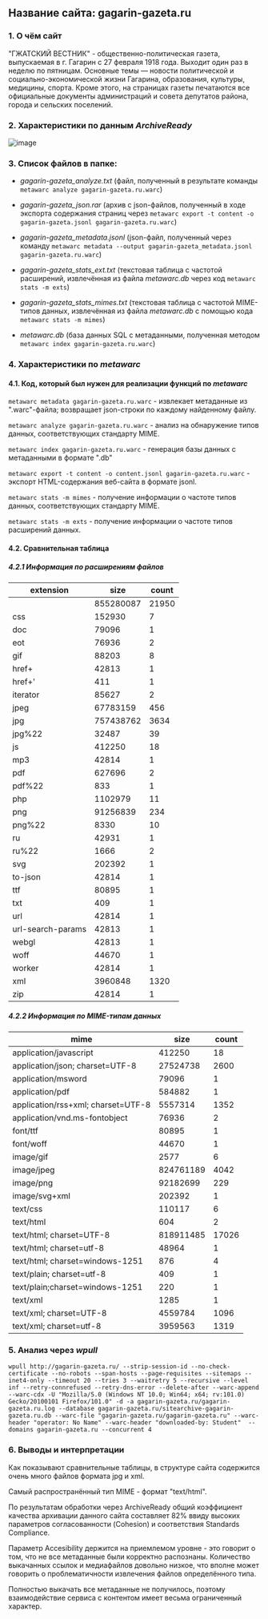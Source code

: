 ## Название сайта: gagarin-gazeta.ru

### 1. О чём сайт

"ГЖАТСКИЙ ВЕСТНИК" - общественно-политическая газета, выпускаемая в г. Гагарин с 27 февраля 1918 года. Выходит один раз в неделю по пятницам. Основные темы — новости политической и социально-экономической жизни Гагарина, образования, культуры, медицины, спорта. Кроме этого, на страницах газеты печатаются все официальные документы администраций и совета депутатов района, города и сельских поселений.

### 2. Характеристики по данным *ArchiveReady*
![image](https://github.com/DukeNukem4ever/DemoGit/assets/31654733/6981c6d0-c91b-4b66-8ebd-3007bb7f0aee)

### 3. Список файлов в папке:

* *gagarin-gazeta_analyze.txt* (файл, полученный в результате команды `metawarc analyze gagarin-gazeta.ru.warc`)

* *gagarin-gazeta_json.rar* (архив с json-файлов, полученный в ходе экспорта содержания страниц через `metawarc export -t content -o gagarin-gazeta.jsonl gagarin-gazeta.ru.warc`)

* *gagarin-gazeta_metadata.jsonl* (json-файл, полученный через команду `metawarc metadata --output gagarin-gazeta_metadata.jsonl gagarin-gazeta.ru.warc`)

* *gagarin-gazeta_stats_ext.txt* (текстовая таблица с частотой расширений, извлечённая из файла *metawarc.db* через код `metawarc stats -m exts`)

* *gagarin-gazeta_stats_mimes.txt* (текстовая таблица с частотой MIME-типов данных, извлечённая из файла *metawarc.db* с помощью кода `metawarc stats -m mimes`)

* *metawarc.db* (база данных SQL с метаданными, полученная методом `metawarc index gagarin-gazeta.ru.warc`)

### 4. Характеристики по *metawarc*

#### 4.1. Код, который был нужен для реализации функций по *metawarc*

`metawarc metadata gagarin-gazeta.ru.warc` - извлекает метаданные из ".warc"-файла; возвращает json-строки по каждому найденному файлу.

`metawarc analyze gagarin-gazeta.ru.warc` - анализ на обнаружение типов данных, соответствующих стандарту MIME.

`metawarc index gagarin-gazeta.ru.warc` - генерация базы данных с метаданными в формате ".db"

`metawarc export -t content -o content.jsonl gagarin-gazeta.ru.warc` - экспорт HTML-содержания веб-сайта в формате jsonl.

`metawarc stats -m mimes` - получение информации о частоте типов данных, соответствующих стандарту MIME.

`metawarc stats -m exts` - получение информации о частоте типов расширений данных.

#### 4.2. Сравнительная таблица

##### 4.2.1 Информация по расширениям файлов

| extension         | size      | count |
|-------------------|-----------|-------|
|                   | 855280087 | 21950 |
| css               | 152930    |     7 |
| doc               | 79096     |     1 |
| eot               | 76936     |     2 |
| gif               | 88203     |     8 |
| href+             | 42813     |     1 |
| href+'            | 411       |     1 |
| iterator          | 85627     |     2 |
| jpeg              | 67783159  |   456 |
| jpg               | 757438762 |  3634 |
| jpg\%22           | 32487     |    39 |
| js                | 412250    |    18 |
| mp3               | 42814     |     1 |
| pdf               | 627696    |     2 |
| pdf\%22           | 833       |     1 |
| php               | 1102979   |    11 |
| png               | 91256839  |   234 |
| png\%22           | 8330      |    10 |
| ru                | 42931     |     1 |
| ru\%22            | 1666      |     2 |
| svg               | 202392    |     1 |
| to-json           | 42814     |     1 |
| ttf               | 80895     |     1 |
| txt               | 409       |     1 |
| url               | 42814     |     1 |
| url-search-params | 42813     |     1 |
| webgl             | 42813     |     1 |
| woff              | 44670     |     1 |
| worker            | 42814     |     1 |
| xml               | 3960848   |  1320 |
| zip               | 42814     |     1 |

##### 4.2.2 Информация по MIME-типам данных

| mime                               | size      | count |
|------------------------------------|-----------|-------|
| application/javascript             | 412250    |    18 |
| application/json; charset=UTF-8    | 27524738  |  2600 |
| application/msword                 | 79096     |     1 |
| application/pdf                    | 584882    |     1 |
| application/rss+xml; charset=UTF-8 | 5557314   |  1352 |
| application/vnd.ms-fontobject      | 76936     |     2 |
| font/ttf                           | 80895     |     1 |
| font/woff                          | 44670     |     1 |
| image/gif                          | 2577      |     6 |
| image/jpeg                         | 824761189 |  4042 |
| image/png                          | 92182699  |   229 |
| image/svg+xml                      | 202392    |     1 |
| text/css                           | 110117    |     6 |
| text/html                          | 604       |     2 |
| text/html; charset=UTF-8           | 818911485 | 17026 |
| text/html; charset=utf-8           | 48964     |     1 |
| text/html; charset=windows-1251    | 876       |     4 |
| text/plain; charset=utf-8          | 409       |     1 |
| text/plain;charset=windows-1251    | 220       |     1 |
| text/xml                           | 1285      |     1 |
| text/xml; charset=UTF-8            | 4559784   |  1096 |
| text/xml; charset=utf-8            | 3959563   |  1319 |

### 5. Анализ через *wpull*

`wpull http://gagarin-gazeta.ru/ --strip-session-id --no-check-certificate --no-robots --span-hosts --page-requisites --sitemaps --inet4-only --timeout 20 --tries 3 --waitretry 5 --recursive --level inf --retry-connrefused --retry-dns-error --delete-after --warc-append --warc-cdx -U "Mozilla/5.0 (Windows NT 10.0; Win64; x64; rv:101.0) Gecko/20100101 Firefox/101.0" -d -a gagarin-gazeta.ru/gagarin-gazeta.ru.log --database gagarin-gazeta.ru/sitearchive-gagarin-gazeta.ru.db --warc-file "gagarin-gazeta.ru/gagarin-gazeta.ru" --warc-header "operator: No Name" --warc-header "downloaded-by: Student"  --domains gagarin-gazeta.ru --concurrent 4`

### 6. Выводы и интерпретации

Как показывают сравнительные таблицы, в структуре сайта содержится очень много файлов формата jpg и xml. 

Самый распространённый тип MIME - формат "text/html".

По результатам обработки через ArchiveReady общий коэффициент качества архивации данного сайта составляет 82% ввиду высоких параметров согласованности (Cohesion) и соответствия Standards Compliance.

Параметр Accesibility держится на приемлемом уровне - это говорит о том, что не все метаданные были корректно распознаны. Количество выкачанных ссылок и медиафайлов довольно низкое, что вполне может говорить о проблематичности извлечения файлов определённого типа.

Полностью выкачать все метаданные не получилось, поэтому взаимодействие сервиса с контентом имеет весьма ограниченный характер.
